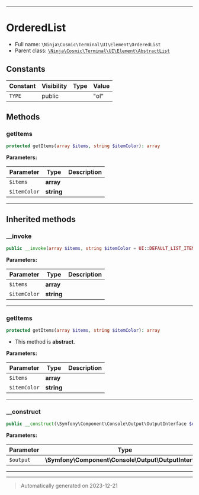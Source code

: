***

# OrderedList





* Full name: `\Ninja\Cosmic\Terminal\UI\Element\OrderedList`
* Parent class: [`\Ninja\Cosmic\Terminal\UI\Element\AbstractList`](./AbstractList.md)


## Constants

| Constant | Visibility | Type | Value |
|:---------|:-----------|:-----|:------|
|`TYPE`|public| |&quot;ol&quot;|


## Methods


### getItems



```php
protected getItems(array $items, string $itemColor): array
```








**Parameters:**

| Parameter | Type | Description |
|-----------|------|-------------|
| `$items` | **array** |  |
| `$itemColor` | **string** |  |





***


## Inherited methods


### __invoke



```php
public __invoke(array $items, string $itemColor = UI::DEFAULT_LIST_ITEM_COLOR): void
```








**Parameters:**

| Parameter | Type | Description |
|-----------|------|-------------|
| `$items` | **array** |  |
| `$itemColor` | **string** |  |





***

### getItems



```php
protected getItems(array $items, string $itemColor): array
```




* This method is **abstract**.



**Parameters:**

| Parameter | Type | Description |
|-----------|------|-------------|
| `$items` | **array** |  |
| `$itemColor` | **string** |  |





***

### __construct



```php
public __construct(\Symfony\Component\Console\Output\OutputInterface $output): mixed
```








**Parameters:**

| Parameter | Type | Description |
|-----------|------|-------------|
| `$output` | **\Symfony\Component\Console\Output\OutputInterface** |  |





***


***
> Automatically generated on 2023-12-21
